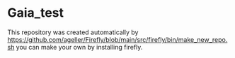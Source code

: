 # Gaia_test
This repository was created automatically by     https://github.com/ageller/Firefly/blob/main/src/firefly/bin/make_new_repo.sh     you can make your own by installing firefly.
